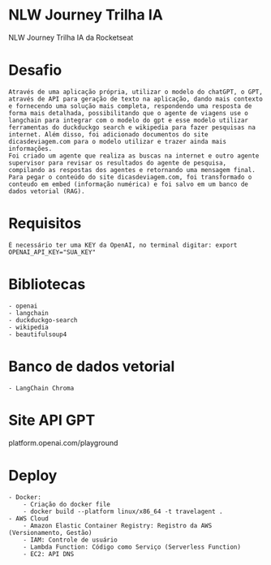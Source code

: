 # NLW Journey Trilha IA
 NLW Journey Trilha IA da Rocketseat

# Desafio
    Através de uma aplicação própria, utilizar o modelo do chatGPT, o GPT, através de API para geração de texto na aplicação, dando mais contexto e fornecendo uma solução mais completa, respondendo uma resposta de forma mais detalhada, possibilitando que o agente de viagens use o langchain para integrar com o modelo do gpt e esse modelo utilizar ferramentas do duckduckgo search e wikipedia para fazer pesquisas na internet. Além disso, foi adicionado documentos do site dicasdeviagem.com para o modelo utilizar e trazer ainda mais informações.
    Foi criado um agente que realiza as buscas na internet e outro agente supervisor para revisar os resultados do agente de pesquisa, compilando as respostas dos agentes e retornando uma mensagem final.
    Para pegar o conteúdo do site dicasdeviagem.com, foi transformado o conteudo em embed (informação numérica) e foi salvo em um banco de dados vetorial (RAG).

# Requisitos
    É necessário ter uma KEY da OpenAI, no terminal digitar: export OPENAI_API_KEY="SUA_KEY"

# Bibliotecas
    - openai
    - langchain
    - duckduckgo-search
    - wikipedia
    - beautifulsoup4

# Banco de dados vetorial
    - LangChain Chroma

# Site API GPT
platform.openai.com/playground

# Deploy
    - Docker:
        - Criação do docker file
        - docker build --platform linux/x86_64 -t travelagent .
    - AWS Cloud
        - Amazon Elastic Container Registry: Registro da AWS (Versionamento, Gestão)
        - IAM: Controle de usuário
        - Lambda Function: Código como Serviço (Serverless Function)
        - EC2: API DNS